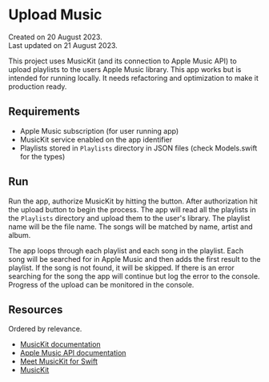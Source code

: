 # Upload Music

Created on 20 August 2023.  
Last updated on 21 August 2023.

This project uses MusicKit (and its connection to Apple Music API) 
to upload playlists to the users Apple Music library. This app works
but is intended for running locally. It needs refactoring and optimization 
to make it production ready.

## Requirements
- Apple Music subscription (for user running app)
- MusicKit service enabled on the app identifier
- Playlists stored in `Playlists` directory in JSON files (check Models.swift for the types)

## Run

Run the app, authorize MusicKit by hitting the button.
After authorization hit the upload button to begin the process.
The app will read all the playlists in the `Playlists` directory
and upload them to the user's library. The playlist name will be
the file name. The songs will be matched by name, artist and album.

The app loops through each playlist and each song in the playlist.
Each song will be searched for in Apple Music and then adds 
the first result to the playlist. If the song is not found, 
it will be skipped. If there is an error searching for the song
the app will continue but log the error to the console.
Progress of the upload can be monitored in the console.

## Resources

Ordered by relevance.
- [MusicKit documentation](https://developer.apple.com/documentation/musickit)
- [Apple Music API documentation](https://developer.apple.com/documentation/applemusicapi)
- [Meet MusicKit for Swift](https://developer.apple.com/videos/play/wwdc2021/10294/)
- [MusicKit](https://developer.apple.com/musickit/)